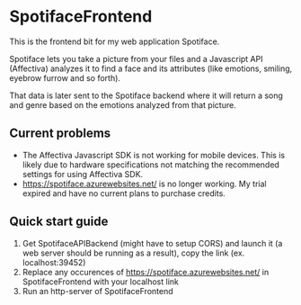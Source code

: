 # SpotifaceFrontend
This is the frontend bit for my web application Spotiface.

Spotiface lets you take a picture from your files and a Javascript API (Affectiva) analyzes it to find a face and its attributes (like emotions, smiling, eyebrow furrow and so forth).

That data is later sent to the Spotiface backend where it will return a song and genre based on the emotions analyzed from that picture.

## Current problems
* The Affectiva Javascript SDK is not working for mobile devices. This is likely due to hardware specifications not matching the recommended settings for using Affectiva SDK.
* https://spotiface.azurewebsites.net/ is no longer working. My trial expired and have no current plans to purchase credits.

## Quick start guide
1. Get SpotifaceAPIBackend (might have to setup CORS) and launch it (a web server should be running as a result), copy the link (ex. localhost:39452)
2. Replace any occurences of https://spotiface.azurewebsites.net/ in SpotifaceFrontend with your localhost link
3. Run an http-server of SpotifaceFrontend

